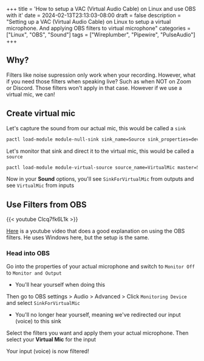 +++
title = 'How to setup a VAC (Virtual Audio Cable) on Linux and use OBS with it'
date = 2024-02-13T23:13:03-08:00
draft = false
description = "Setting up a VAC (Virtual Audio Cable) on Linux to setup a virtual microphone. And applying OBS filters to virtual microphone"
categories = ["Linux", "OBS", "Sound"]
tags = ["Wireplumber", "Pipewire", "PulseAudio"]
+++

## Why?

Filters like noise supression only work when your recording. However, what if
you need those filters when speaking live? Such as when NOT on Zoom or Discord.
Those filters won't apply in that case. However if we use a virtual mic, we can!

## Create virtual mic

Let's capture the sound from our actual mic, this would be called a `sink`

```bash
pactl load-module module-null-sink sink_name=Source sink_properties=device.description="SinkForVirtualMic"
```

Let's monitor that sink and direct it to the virtual mic, this would be called
a `source`

```bash
pactl load-module module-virtual-source source_name=VirtualMic master=Source.monitor
```

Now in your **Sound** options, you'll see `SinkForVirtualMic` from outputs and
see `VirtualMic` from inputs

## Use Filters from OBS

{{< youtube Clcq7fk6L1k >}}

[Here](https://www.youtube.com/watch?v=Clcq7fk6L1k) is a youtube video that does
a good explanation on using the OBS filters. He uses Windows here, but the setup
is the same.

### Head into OBS

Go into the properties of your actual microphone and switch to `Monitor Off`
to `Monitor and Output`

- You'll hear yourself when doing this

Then go to OBS settings > Audio > Advanced > Click `Monitoring Device` and
select `SinkForVirtualMic`

- You'll no longer hear yourself, meaning we've redirected our input (voice) to
  this sink

Select the filters you want and apply them your actual microphone. Then select
your **Virtual Mic** for the input

Your input (voice) is now filtered!
